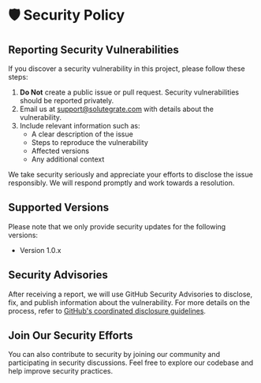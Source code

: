 # 🛡️ Security Policy

## Reporting Security Vulnerabilities

If you discover a security vulnerability in this project, please follow these steps:

1. **Do Not** create a public issue or pull request. Security vulnerabilities should be reported privately.
2. Email us at <support@solutegrate.com> with details about the vulnerability.
3. Include relevant information such as:
   - A clear description of the issue
   - Steps to reproduce the vulnerability
   - Affected versions
   - Any additional context

We take security seriously and appreciate your efforts to disclose the issue responsibly. We will respond promptly and work towards a resolution.

## Supported Versions

Please note that we only provide security updates for the following versions:
- Version 1.0.x

## Security Advisories

After receiving a report, we will use GitHub Security Advisories to disclose, fix, and publish information about the vulnerability. For more details on the process, refer to [GitHub's coordinated disclosure guidelines](https://docs.github.com/en/code-security/getting-started/adding-a-security-policy-to-your-repository).

## Join Our Security Efforts

You can also contribute to security by joining our community and participating in security discussions. Feel free to explore our codebase and help improve security practices.